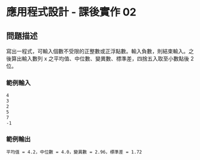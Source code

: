 # 應用程式設計 - 課後實作 02

## 問題描述
寫出一程式，可輸入個數不受限的正整數或正浮點數。輸入負數，則結束輸入。之後算出輸入數列 x 之平均值、中位數、變異數、標準差，四捨五入取至小數點後 2 位。
### 範例輸入
```bash
4   
3  
2  
5   
7  
-1  
```
### 範例輸出 
```bash
平均值 = 4.2，中位數 = 4.0，變異數 = 2.96，標準差 = 1.72
```